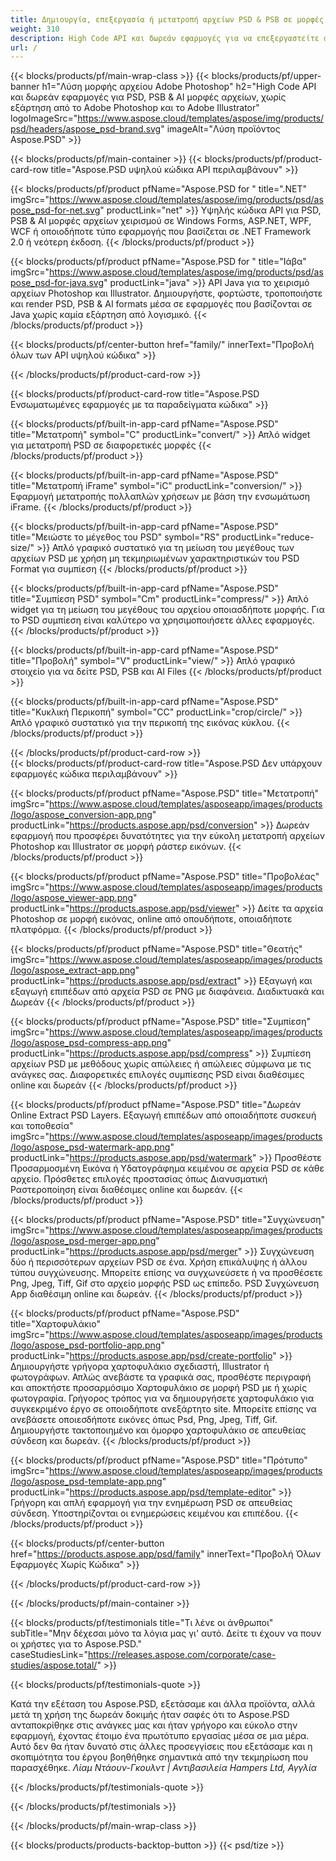 ```yaml
---
title: Δημιουργία, επεξεργασία ή μετατροπή αρχείων PSD & PSB σε μορφές PDF & εικόνας
weight: 310
description: High Code API και δωρεάν εφαρμογές για να επεξεργαστείτε αρχεία Photoshop. Δυνατότητα να ενημερώσετε τις ιδιότητες του επιπέδου, προσθέστε υδατογραφήματα περιστροφή κλίμακα Αναστροφή Περικοπή πρόσμειξη ράστερ Μετατροπή.
url: /
---
```


{{< blocks/products/pf/main-wrap-class >}}
{{< blocks/products/pf/upper-banner h1="Λύση μορφής αρχείου Adobe Photoshop" h2="High Code API και δωρεάν εφαρμογές για PSD, PSB & AI μορφές αρχείων, χωρίς εξάρτηση από το Adobe Photoshop και το Adobe Illustrator" logoImageSrc="https://www.aspose.cloud/templates/aspose/img/products/psd/headers/aspose_psd-brand.svg" imageAlt="Λύση προϊόντος Aspose.PSD" >}}

{{< blocks/products/pf/main-container >}}
{{< blocks/products/pf/product-card-row title="Aspose.PSD υψηλού κώδικα API περιλαμβάνουν" >}}

{{< blocks/products/pf/product pfName="Aspose.PSD for " title=".NET" imgSrc="https://www.aspose.cloud/templates/aspose/img/products/psd/aspose_psd-for-net.svg" productLink="net" >}}
Υψηλής κώδικα API για PSD, PSB & AI μορφές αρχείων χειρισμού σε Windows Forms, ASP.NET, WPF, WCF ή οποιοδήποτε τύπο εφαρμογής που βασίζεται σε .NET Framework 2.0 ή νεότερη έκδοση.
{{< /blocks/products/pf/product >}}

{{< blocks/products/pf/product pfName="Aspose.PSD for " title="Ιάβα" imgSrc="https://www.aspose.cloud/templates/aspose/img/products/psd/aspose_psd-for-java.svg" productLink="java" >}}
API Java για το χειρισμό αρχείων Photoshop και Illustrator. Δημιουργήστε, φορτώστε, τροποποιήστε και render PSD, PSB & AI formats μέσα σε εφαρμογές που βασίζονται σε Java χωρίς καμία εξάρτηση από λογισμικό.
{{< /blocks/products/pf/product >}}

{{< blocks/products/pf/center-button href="family/" innerText="Προβολή όλων των API υψηλού κώδικα" >}}

{{< /blocks/products/pf/product-card-row >}}

{{< blocks/products/pf/product-card-row title="Aspose.PSD Ενσωματωμένες εφαρμογές με τα παραδείγματα κώδικα" >}}

{{< blocks/products/pf/built-in-app-card pfName="Aspose.PSD" title="Μετατροπή" symbol="C" productLink="convert/" >}}
Απλό widget για μετατροπή PSD σε διαφορετικές μορφές
{{< /blocks/products/pf/product >}}

{{< blocks/products/pf/built-in-app-card pfName="Aspose.PSD" title="Μετατροπή iFrame" symbol="iC" productLink="conversion/" >}}
Εφαρμογή μετατροπής πολλαπλών χρήσεων με βάση την ενσωμάτωση iFrame.
{{< /blocks/products/pf/product >}}

{{< blocks/products/pf/built-in-app-card pfName="Aspose.PSD" title="Μειώστε το μέγεθος του PSD" symbol="RS" productLink="reduce-size/" >}}
Απλό γραφικό συστατικό για τη μείωση του μεγέθους των αρχείων PSD με χρήση μη τεκμηριωμένων χαρακτηριστικών του PSD Format για συμπίεση
{{< /blocks/products/pf/product >}}

{{< blocks/products/pf/built-in-app-card pfName="Aspose.PSD" title="Συμπίεση PSD" symbol="Cm" productLink="compress/" >}}
Απλό widget για τη μείωση του μεγέθους του αρχείου οποιασδήποτε μορφής. Για το PSD συμπίεση είναι καλύτερο να χρησιμοποιήσετε άλλες εφαρμογές.
{{< /blocks/products/pf/product >}}

{{< blocks/products/pf/built-in-app-card pfName="Aspose.PSD" title="Προβολή" symbol="V" productLink="view/" >}}
Απλό γραφικό στοιχείο για να δείτε PSD, PSB και AI Files
{{< /blocks/products/pf/product >}}

{{< blocks/products/pf/built-in-app-card pfName="Aspose.PSD" title="Κυκλική Περικοπή" symbol="CC" productLink="crop/circle/" >}}
Απλό γραφικό συστατικό για την περικοπή της εικόνας κύκλου.
{{< /blocks/products/pf/product >}}
									
{{< /blocks/products/pf/product-card-row >}}										   
{{< blocks/products/pf/product-card-row title="Aspose.PSD Δεν υπάρχουν εφαρμογές κώδικα περιλαμβάνουν" >}}

{{< blocks/products/pf/product pfName="Aspose.PSD" title="Μετατροπή" imgSrc="https://www.aspose.cloud/templates/asposeapp/images/products/logo/aspose_conversion-app.png" productLink="https://products.aspose.app/psd/conversion" >}}
Δωρεάν εφαρμογή που προσφέρει δυνατότητες για την εύκολη μετατροπή αρχείων Photoshop και Illustrator σε μορφή ράστερ εικόνων.
{{< /blocks/products/pf/product >}}

{{< blocks/products/pf/product pfName="Aspose.PSD" title="Προβολέας" imgSrc="https://www.aspose.cloud/templates/asposeapp/images/products/logo/aspose_viewer-app.png" productLink="https://products.aspose.app/psd/viewer" >}}
Δείτε τα αρχεία Photoshop σε μορφή εικόνας, online από οπουδήποτε, οποιαδήποτε πλατφόρμα.
{{< /blocks/products/pf/product >}}

{{< blocks/products/pf/product pfName="Aspose.PSD" title="Θεατής" imgSrc="https://www.aspose.cloud/templates/asposeapp/images/products/logo/aspose_extract-app.png" productLink="https://products.aspose.app/psd/extract" >}}
Εξαγωγή και εξαγωγή επιπέδων από αρχεία PSD σε PNG με διαφάνεια. Διαδικτυακά και Δωρεάν
{{< /blocks/products/pf/product >}}

{{< blocks/products/pf/product pfName="Aspose.PSD" title="Συμπίεση" imgSrc="https://www.aspose.cloud/templates/asposeapp/images/products/logo/aspose_psd-compress-app.png" productLink="https://products.aspose.app/psd/compress" >}}
Συμπίεση αρχείων PSD με μεθόδους χωρίς απώλειες ή απώλειες σύμφωνα με τις ανάγκες σας. Διαφορετικές επιλογές συμπίεσης PSD είναι διαθέσιμες online και δωρεάν
{{< /blocks/products/pf/product >}}

{{< blocks/products/pf/product pfName="Aspose.PSD" title="Δωρεάν Online Extract PSD Layers. Εξαγωγή επιπέδων από οποιαδήποτε συσκευή και τοποθεσία" imgSrc="https://www.aspose.cloud/templates/asposeapp/images/products/logo/aspose_psd-watermark-app.png" productLink="https://products.aspose.app/psd/watermark" >}}
Προσθέστε Προσαρμοσμένη Εικόνα ή Υδατογράφημα κειμένου σε αρχεία PSD σε κάθε αρχείο. Πρόσθετες επιλογές προστασίας όπως Διανυσματική Ραστεροποίηση είναι διαθέσιμες online και δωρεάν.
{{< /blocks/products/pf/product >}}

{{< blocks/products/pf/product pfName="Aspose.PSD" title="Συγχώνευση" imgSrc="https://www.aspose.cloud/templates/asposeapp/images/products/logo/aspose_psd-merger-app.png" productLink="https://products.aspose.app/psd/merger" >}}
Συγχώνευση δύο ή περισσότερων αρχείων PSD σε ένα. Χρήση επικάλυψης ή άλλου τύπου συγχώνευσης. Μπορείτε επίσης να συγχωνεύσετε ή να προσθέσετε Png, Jpeg, Tiff, Gif στο αρχείο μορφής PSD ως επίπεδο. PSD Συγχώνευση App διαθέσιμη online και δωρεάν.
{{< /blocks/products/pf/product >}}

{{< blocks/products/pf/product pfName="Aspose.PSD" title="Χαρτοφυλάκιο" imgSrc="https://www.aspose.cloud/templates/asposeapp/images/products/logo/aspose_psd-portfolio-app.png" productLink="https://products.aspose.app/psd/create-portfolio" >}}
Δημιουργήστε γρήγορα χαρτοφυλάκιο σχεδιαστή, Illustrator ή φωτογράφων. Απλώς ανεβάστε τα γραφικά σας, προσθέστε περιγραφή και αποκτήστε προσαρμόσιμο Χαρτοφυλάκιο σε μορφή PSD με ή χωρίς φωτογραφία. Γρήγορος τρόπος για να δημιουργήσετε χαρτοφυλάκιο για συγκεκριμένο έργο σε οποιοδήποτε ανεξάρτητο site. Μπορείτε επίσης να ανεβάσετε οποιεσδήποτε εικόνες όπως Psd, Png, Jpeg, Tiff, Gif. Δημιουργήστε τακτοποιημένο και όμορφο χαρτοφυλάκιο σε απευθείας σύνδεση και δωρεάν.
{{< /blocks/products/pf/product >}}

{{< blocks/products/pf/product pfName="Aspose.PSD" title="Πρότυπο" imgSrc="https://www.aspose.cloud/templates/asposeapp/images/products/logo/aspose_psd-template-app.png" productLink="https://products.aspose.app/psd/template-editor" >}}
Γρήγορη και απλή εφαρμογή για την ενημέρωση PSD σε απευθείας σύνδεση. Υποστηρίζονται οι ενημερώσεις κειμένου και επιπέδου.
{{< /blocks/products/pf/product >}}

{{< blocks/products/pf/center-button href="https://products.aspose.app/psd/family" innerText="Προβολή Όλων Εφαρμογές Χωρίς Κώδικα" >}}

{{< /blocks/products/pf/product-card-row >}}

{{< /blocks/products/pf/main-container >}}

{{< blocks/products/pf/testimonials title="Τι λένε οι άνθρωποι" subTitle="Μην δέχεσαι μόνο τα λόγια μας γι' αυτό. Δείτε τι έχουν να πουν οι χρήστες για το Aspose.PSD." caseStudiesLink="https://releases.aspose.com/corporate/case-studies/aspose.total/" >}}

{{< blocks/products/pf/testimonials-quote >}}
<p class="first">
 Κατά την εξέταση του Aspose.PSD, εξετάσαμε και άλλα προϊόντα, αλλά μετά τη χρήση της δωρεάν δοκιμής ήταν σαφές ότι το Aspose.PSD ανταποκρίθηκε στις ανάγκες μας και ήταν γρήγορο και εύκολο στην εφαρμογή, έχοντας έτοιμο ένα πρωτότυπο εργασίας μέσα σε μια μέρα. Αυτό δεν θα ήταν δυνατό στις άλλες προσεγγίσεις που εξετάσαμε και η σκοπιμότητα του έργου βοηθήθηκε σημαντικά από την τεκμηρίωση που παρασχέθηκε.
 <em>
  Λίαμ Ντάουν-Γκουλντ | Αντιβασιλεία Hampers Ltd, Αγγλία
 </em>
</p>

{{< /blocks/products/pf/testimonials-quote >}}

{{< /blocks/products/pf/testimonials >}}

{{< /blocks/products/pf/main-wrap-class >}}

{{< blocks/products/products-backtop-button >}}
{{< psd/tize >}}
